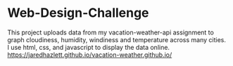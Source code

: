 # Web-Design-Challenge
This project uploads data from my vacation-weather-api assignment to graph cloudiness, humidity, windiness and temperature across many cities.
I use html, css, and javascript to display the data online. 
https://jaredhazlett.github.io/vacation-weather.github.io/
